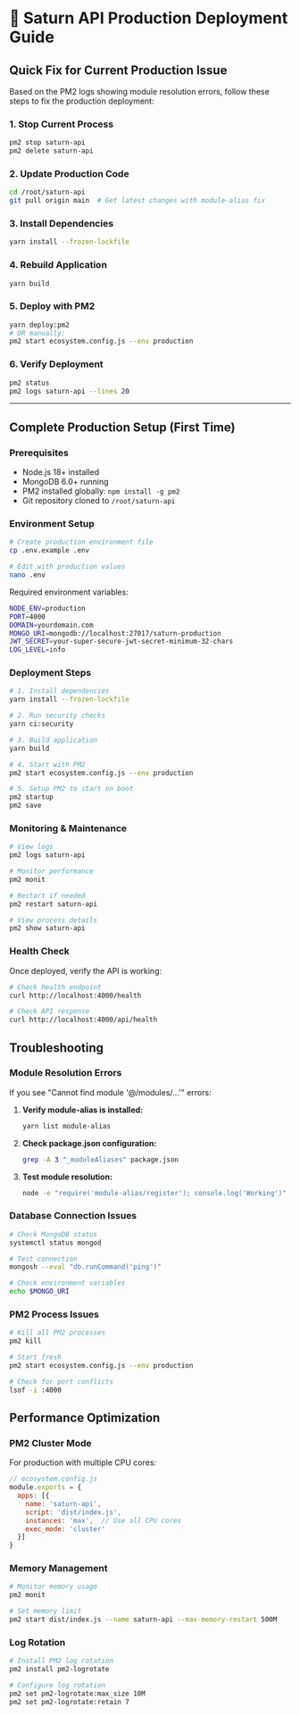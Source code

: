# 🚀 Saturn API Production Deployment Guide

## Quick Fix for Current Production Issue

Based on the PM2 logs showing module resolution errors, follow these steps to fix the production deployment:

### 1. **Stop Current Process**
```bash
pm2 stop saturn-api
pm2 delete saturn-api
```

### 2. **Update Production Code**
```bash
cd /root/saturn-api
git pull origin main  # Get latest changes with module-alias fix
```

### 3. **Install Dependencies**
```bash
yarn install --frozen-lockfile
```

### 4. **Rebuild Application**
```bash
yarn build
```

### 5. **Deploy with PM2**
```bash
yarn deploy:pm2
# OR manually:
pm2 start ecosystem.config.js --env production
```

### 6. **Verify Deployment**
```bash
pm2 status
pm2 logs saturn-api --lines 20
```

---

## Complete Production Setup (First Time)

### Prerequisites
- Node.js 18+ installed
- MongoDB 6.0+ running
- PM2 installed globally: `npm install -g pm2`
- Git repository cloned to `/root/saturn-api`

### Environment Setup
```bash
# Create production environment file
cp .env.example .env

# Edit with production values
nano .env
```

Required environment variables:
```bash
NODE_ENV=production
PORT=4000
DOMAIN=yourdomain.com
MONGO_URI=mongodb://localhost:27017/saturn-production
JWT_SECRET=your-super-secure-jwt-secret-minimum-32-chars
LOG_LEVEL=info
```

### Deployment Steps
```bash
# 1. Install dependencies
yarn install --frozen-lockfile

# 2. Run security checks
yarn ci:security

# 3. Build application
yarn build

# 4. Start with PM2
pm2 start ecosystem.config.js --env production

# 5. Setup PM2 to start on boot
pm2 startup
pm2 save
```

### Monitoring & Maintenance
```bash
# View logs
pm2 logs saturn-api

# Monitor performance
pm2 monit

# Restart if needed
pm2 restart saturn-api

# View process details
pm2 show saturn-api
```

### Health Check
Once deployed, verify the API is working:
```bash
# Check health endpoint
curl http://localhost:4000/health

# Check API response
curl http://localhost:4000/api/health
```

## Troubleshooting

### Module Resolution Errors
If you see "Cannot find module '@/modules/...'" errors:

1. **Verify module-alias is installed:**
   ```bash
   yarn list module-alias
   ```

2. **Check package.json configuration:**
   ```bash
   grep -A 3 "_moduleAliases" package.json
   ```

3. **Test module resolution:**
   ```bash
   node -e "require('module-alias/register'); console.log('Working')"
   ```

### Database Connection Issues
```bash
# Check MongoDB status
systemctl status mongod

# Test connection
mongosh --eval "db.runCommand('ping')"

# Check environment variables
echo $MONGO_URI
```

### PM2 Process Issues
```bash
# Kill all PM2 processes
pm2 kill

# Start fresh
pm2 start ecosystem.config.js --env production

# Check for port conflicts
lsof -i :4000
```

## Performance Optimization

### PM2 Cluster Mode
For production with multiple CPU cores:
```javascript
// ecosystem.config.js
module.exports = {
  apps: [{
    name: 'saturn-api',
    script: 'dist/index.js',
    instances: 'max',  // Use all CPU cores
    exec_mode: 'cluster'
  }]
}
```

### Memory Management
```bash
# Monitor memory usage
pm2 monit

# Set memory limit
pm2 start dist/index.js --name saturn-api --max-memory-restart 500M
```

### Log Rotation
```bash
# Install PM2 log rotation
pm2 install pm2-logrotate

# Configure log rotation
pm2 set pm2-logrotate:max_size 10M
pm2 set pm2-logrotate:retain 7
```